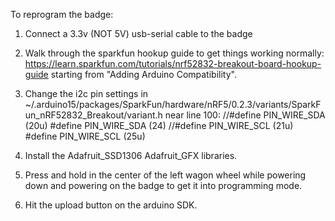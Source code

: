 To reprogram the badge:

1. Connect a 3.3v (NOT 5V) usb-serial cable to the badge

2. Walk through the sparkfun hookup guide to get things working normally: https://learn.sparkfun.com/tutorials/nrf52832-breakout-board-hookup-guide starting from "Adding Arduino Compatibility".

3. Change the i2c pin settings in  ~/.arduino15/packages/SparkFun/hardware/nRF5/0.2.3/variants/SparkFun_nRF52832_Breakout/variant.h near line 100:
//#define PIN_WIRE_SDA         (20u)
#define PIN_WIRE_SDA         (24)
//#define PIN_WIRE_SCL         (21u)
#define PIN_WIRE_SCL         (25u)

4. Install the Adafruit_SSD1306 Adafruit_GFX libraries.

5. Press and hold in the center of the left wagon wheel while powering down and powering on the badge to get it into programming mode.

6. Hit the upload button on the arduino SDK.
